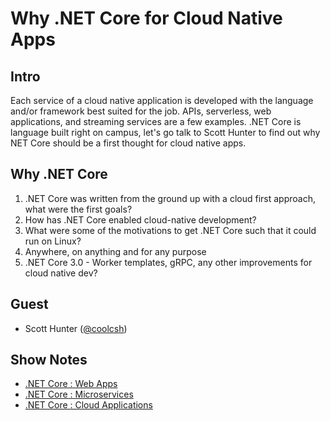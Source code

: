 # Why .NET Core for Cloud Native Apps

## Intro

Each service of a cloud native application is developed with the language and/or framework best suited for the job. APIs, serverless, web applications, and streaming services are a few examples. .NET Core is language built right on campus, let's go talk to Scott Hunter to find out why NET Core should be a first thought for cloud native apps.

## Why .NET Core

1. .NET Core was written from the ground up with a cloud first approach, what were the first goals?
2. How has .NET Core enabled cloud-native development?
3. What were some of the motivations to get .NET Core such that it could run on Linux?
4. Anywhere, on anything and for any purpose
5. .NET Core 3.0 - Worker templates, gRPC, any other improvements for cloud native dev?

## Guest

* Scott Hunter ([@coolcsh](https://twitter.com/coolcsh))

## Show Notes

* [.NET Core : Web Apps](https://dotnet.microsoft.com/apps/aspnet?WT.mc_id=cloudnativeshow-github-shboyer)
* [.NET Core : Microservices](https://dotnet.microsoft.com/apps/aspnet/microservices?WT.mc_id=cloudnativeshow-github-shboyer)
* [.NET Core : Cloud Applications](https://dotnet.microsoft.com/apps/cloud?WT.mc_id=cloudnativeshow-github-shboyer)
